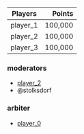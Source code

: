 Players                   | Points    |
--------------------------| ---------:|
player_1                  | 100,000   |
player_2                  | 100,000   |
player_3                  | 100,000   |


### moderators
- [player_2]()
- @stolksdorf

### arbiter
- [player_0]()
